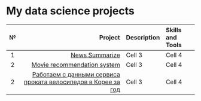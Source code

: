 # My data science projects

|№|Project  |Description|Skills and Tools|
|:-:|-:|:-|:-|
|1|[News Summarize](https://skillbox.ru/media/) |Cell 3|Cell 4|
|2|[Movie recommendation system](https://skillbox.ru/media/) |Cell 3|Cell 4|
|2|[Работаем с данными сервиса проката велосипедов в Корее за год](https://skillbox.ru/media/) |Cell 3|Cell 4|
